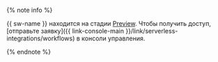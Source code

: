 {% note info %}

{{ sw-name }} находится на стадии [Preview](../../overview/concepts/launch-stages.md). Чтобы получить доступ, [отправьте заявку]({{ link-console-main }}/link/serverless-integrations/workflows) в консоли управления.

{% endnote %}